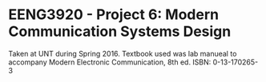# EENG3920 - Project 6: Modern Communication Systems Design

Taken at UNT during Spring 2016.  Textbook used was lab manueal to accompany Modern Electronic Communication, 8th ed. ISBN: 0-13-170265-3
